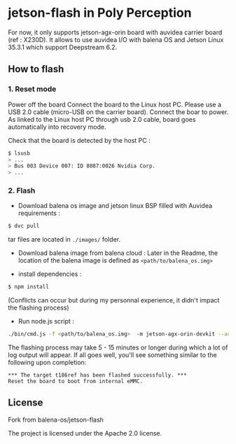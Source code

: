 # jetson-flash in Poly Perception

For now, it only supports jetson-agx-orin board with auvidea carrier board (ref : X230D). 
It allows to use auvidea I/O with balena OS and Jetson Linux 35.3.1 which support Deepstream 6.2.

## How to flash
### 1. Reset mode 
Power off the board
Connect the board to the Linux host PC. Please use a USB 2.0 cable (micro-USB on the carrier board).
Connect the boar to power. As linked to the Linux host PC through usb 2.0 cable, board goes automatically into recovery mode. 

Check that the board is detected by the host PC : 

```sh
$ lsusb
> ...
> Bus 003 Device 007: ID 8087:0026 Nvidia Corp.
> ...
```

### 2. Flash 
- Download balena os image and jetson linux BSP filled with Auvidea requirements : 

```sh
$ dvc pull
```
tar files are located in `./images/` folder.

- Download balena image from balena cloud :
Later in the Readme, the location of the balena image is defined as `<path/to/balena_os.img>`

- install dependencies : 

```sh
$ npm install
```
(Conflicts can occur but during my personnal experience, it didn't impact the flashing process)

- Run node.js script : 

```sh
./bin/cmd.js -f <path/to/balena_os.img>  -m jetson-agx-orin-devkit --acceptLicense yes
```

The flashing process may take 5 - 15 minutes or longer during which a lot of log output will appear. If all goes well, you'll see something similar to the following upon completion:

```
*** The target t186ref has been flashed successfully. ***
Reset the board to boot from internal eMMC.
```


License
-------

Fork from balena-os/jetson-flash

The project is licensed under the Apache 2.0 license.
